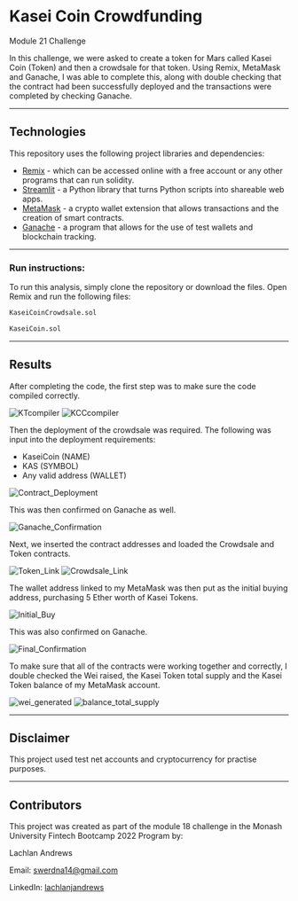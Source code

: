 # Kasei Coin Crowdfunding
Module 21 Challenge

In this challenge, we were asked to create a token for Mars called Kasei Coin (Token) and then a crowdsale for that token. Using Remix, MetaMask and Ganache, I was able to complete this, along with double checking that the contract had been successfully deployed and the transactions were completed by checking Ganache.

---

## Technologies

This repository uses the following project libraries and dependencies:
* [Remix](remix.ethereum.org) - which can be accessed online with a free account or any other programs that can run solidity.
* [Streamlit](https://streamlit.io/) - a Python library that turns Python scripts into shareable web apps.
* [MetaMask](https://metamask.io/) - a crypto wallet extension that allows transactions and the creation of smart contracts.
* [Ganache](https://trufflesuite.com/ganache/) - a program that allows for the use of test wallets and blockchain tracking.

--- 

### **Run instructions:**
To run this analysis, simply clone the repository or download the files. Open Remix and run the following files: 
```python
KaseiCoinCrowdsale.sol
```
```python
KaseiCoin.sol
```
___

## Results

After completing the code, the first step was to make sure the code compiled correctly.

![KTcompiler](/Screenshots/KTcompiler.PNG)
![KCCcompiler](/Screenshots/KCCcompiler.PNG)

Then the deployment of the crowdsale was required. The following was input into the deployment requirements:
* KaseiCoin (NAME)
* KAS (SYMBOL)
* Any valid address (WALLET)

![Contract_Deployment](/Screenshots/contract_deployment.PNG)

This was then confirmed on Ganache as well.

![Ganache_Confirmation](/Screenshots/contract_confirm.PNG)

Next, we inserted the contract addresses and loaded the Crowdsale and Token contracts.

![Token_Link](/Screenshots/token_link.PNG)
![Crowdsale_Link](/Screenshots/crowdsale_link.PNG)

The wallet address linked to my MetaMask was then put as the initial buying address, purchasing 5 Ether worth of Kasei Tokens.

![Initial_Buy](/Screenshots/initial_buy.PNG)

This was also confirmed on Ganache.

![Final_Confirmation](/Screenshots/ganache_confirmation.PNG)

To make sure that all of the contracts were working together and correctly, I double checked the Wei raised, the Kasei Token total supply and the Kasei Token balance of my MetaMask account.

![wei_generated](/Screenshots/wei_generated.PNG)
![balance_total_supply](/Screenshots/balance&totalsupply.PNG)

---

## Disclaimer

This project used test net accounts and cryptocurrency for practise purposes.

---

## Contributors

This project was created as part of the module 18 challenge in the Monash University Fintech Bootcamp 2022 Program by:

Lachlan Andrews

Email: swerdna14@gmail.com

LinkedIn: [lachlanjandrews](https://www.linkedin.com/in/lachlanjandrews/)
